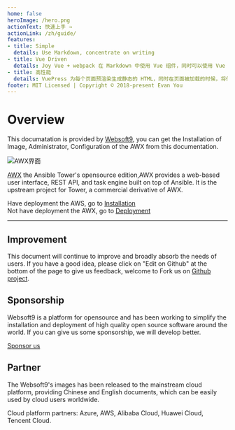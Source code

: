 ```yaml
---
home: false
heroImage: /hero.png
actionText: 快速上手 →
actionLink: /zh/guide/
features:
- title: Simple
  details: Use Markdown, concentrate on writing
- title: Vue Driven
  details: Joy Vue + webpack 在 Markdown 中使用 Vue 组件，同时可以使用 Vue 来开发自定义主题。
- title: 高性能
  details: VuePress 为每个页面预渲染生成静态的 HTML，同时在页面被加载的时候，将作为 SPA 运行。
footer: MIT Licensed | Copyright © 2018-present Evan You
---
```


# Overview

This documatation is provided by [Websoft9](http://www.websoft9.com/), you can get the Installation of Image, Administrator, Configuration of the AWX from this documentation.

![AWX界面](https://libs.websoft9.com/Websoft9/DocsPicture/en/awx/awxui-websoft9.png)


[AWX](https://github.com/ansible/awx) the Ansible Tower's opensource edition,AWX provides a web-based user interface, REST API, and task engine built on top of Ansible. It is the upstream project for Tower, a commercial derivative of AWX.

Have deployment the AWS, go to [Installation](/stack-installation.md)  
Not have deployment the AWX, go to [Deployment](/stack-deployment.md)

---

## Improvement

This document will continue to improve and broadly absorb the needs of users.
If you have a good idea, please click on "Edit on Github" at the bottom of the page to give us feedback, welcome to Fork us on [Github project](https://github.com/Websoft9/ansible-awx).

## Sponsorship

Websoft9 is a platform for opensource and has been working to simplify the installation and deployment of high quality open source software around the world. If you can give us some sponsorship, we will develop better.

[Sponsor us](http://www.websoft9.com/aboutus/donate)

## Partner

The Websoft9's images has been released to the mainstream cloud platform, providing Chinese and English documents, which can be easily used by cloud users worldwide.

Cloud platform partners: Azure, AWS, Alibaba Cloud, Huawei Cloud, Tencent Cloud.